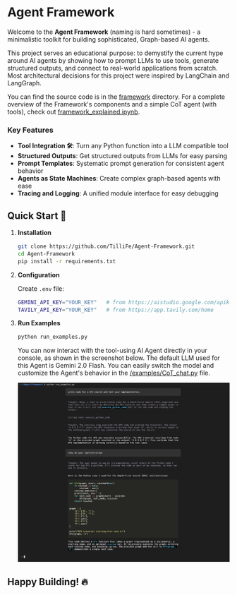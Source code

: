 # Agent Framework

Welcome to the **Agent Framework** (naming is hard sometimes) - a minimalistic toolkit for building sophisticated, Graph-based AI agents.

This project serves an educational purpose: to demystify the current hype around AI agents by showing how to prompt LLMs to use tools, generate structured outputs, and connect to real-world applications from scratch. Most architectural decisions for this project were inspired by LangChain and LangGraph.

You can find the source code is in the [framework](https://github.com/TilliFe/Agent-Framework/tree/main/framework) directory. For a complete overview of the Framework's components and a simple CoT agent (with tools), check out [framework_explained.ipynb](https://github.com/TilliFe/Agent-Framework/blob/main/framework_explained.ipynb).

### Key Features
* **Tool Integration 🛠️**: Turn any Python function into a LLM compatible tool
* **Structured Outputs**: Get structured outputs from LLMs for easy parsing
* **Prompt Templates**: Systematic prompt generation for consistent agent behavior
* **Agents as State Machines**: Create complex graph-based agents with ease
* **Tracing and Logging**: A unified module interface for easy debugging

## Quick Start 🚀

1. **Installation**
    ```bash
    git clone https://github.com/TilliFe/Agent-Framework.git
    cd Agent-Framework
    pip install -r requirements.txt
    ```

2. **Configuration**

    Create `.env` file:
    ```bash
    GEMINI_API_KEY="YOUR_KEY"   # from https://aistudio.google.com/apikey
    TAVILY_API_KEY="YOUR_KEY"   # from https://app.tavily.com/home
    ```

3. **Run Examples**
    ```bash
    python run_examples.py
    ```

    You can now interact with the tool-using AI Agent directly in your console, as shown in the screenshot below. The default LLM used for this Agent is Gemini 2.0 Flash. You can easily switch the model and customize the Agent's behavior in the [/examples/CoT_chat.py](https://github.com/TilliFe/Agent-Framework/blob/main/examples/CoT_chat.py) file.

    ![alt text](/assets/CoT_example_screenshot.png)

## Happy Building! 🔥
